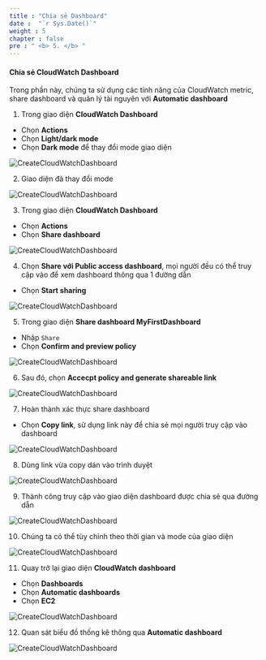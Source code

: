 ```yaml
---
title : "Chia sẻ Dashboard"
date :  "`r Sys.Date()`" 
weight : 5
chapter : false
pre : " <b> 5. </b> "
---
```


#### Chia sẻ CloudWatch Dashboard

Trong phần này, chúng ta sử dụng các tính năng của CloudWatch metric, share dashboard và quản lý tài nguyên với **Automatic dashboard**

1. Trong giao diện **CloudWatch Dashboard**

- Chọn **Actions**
- Chọn **Light/dark mode**
- Chọn **Dark mode** để thay đổi mode giao diện

![CreateCloudWatchDashboard](/images/4-Createcloudwatchdashboard/00016-createcloudwatchdashboard.png)

2. Giao diện đã thay đổi mode

![CreateCloudWatchDashboard](/images/4-Createcloudwatchdashboard/00017-createcloudwatchdashboard.png)

3. Trong giao diện **CloudWatch Dashboard**

- Chọn **Actions**
- Chọn **Share dashboard**

![CreateCloudWatchDashboard](/images/4-Createcloudwatchdashboard/00018-createcloudwatchdashboard.png)

4. Chọn **Share với Public access dashboard**, mọi người đều có thể truy cập vào để xem dashboard thông qua 1 đường dẫn

- Chọn **Start sharing**

![CreateCloudWatchDashboard](/images/4-Createcloudwatchdashboard/00019-createcloudwatchdashboard.png)

5. Trong giao diện **Share dashboard MyFirstDashboard**

- Nhập ```Share```
- Chọn **Confirm and preview policy**

![CreateCloudWatchDashboard](/images/4-Createcloudwatchdashboard/00020-createcloudwatchdashboard.png)

6. Sau đó, chọn **Accecpt policy and generate shareable link**

![CreateCloudWatchDashboard](/images/4-Createcloudwatchdashboard/00021-createcloudwatchdashboard.png)

7. Hoàn thành xác thực share dashboard

- Chọn **Copy link**, sử dụng link này để chia sẻ mọi người truy cập vào dashboard

![CreateCloudWatchDashboard](/images/4-Createcloudwatchdashboard/00022-createcloudwatchdashboard.png)

8. Dùng link vừa copy dán vào trình duyệt

![CreateCloudWatchDashboard](/images/4-Createcloudwatchdashboard/00023-createcloudwatchdashboard.png)

9. Thành công truy cập vào giao diện dashboard được chia sẻ qua đường dẫn 

![CreateCloudWatchDashboard](/images/4-Createcloudwatchdashboard/00024-createcloudwatchdashboard.png)

10. Chúng ta có thể tùy chỉnh theo thời gian và mode của giao diện

![CreateCloudWatchDashboard](/images/4-Createcloudwatchdashboard/00025-createcloudwatchdashboard.png)

11. Quay trở lại giao diện **CloudWatch dashboard**

- Chọn **Dashboards**
- Chọn **Automatic dashboards**
- Chọn **EC2**

![CreateCloudWatchDashboard](/images/4-Createcloudwatchdashboard/00026-createcloudwatchdashboard.png)

12. Quan sát biểu đồ thống kê thông qua **Automatic dashboard**

![CreateCloudWatchDashboard](/images/4-Createcloudwatchdashboard/00027-createcloudwatchdashboard.png)